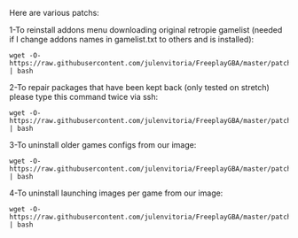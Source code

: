 Here are various patchs:

1-To reinstall addons menu downloading original retropie gamelist (needed if I change addons names in gamelist.txt to others and is installed):

    wget -O- https://raw.githubusercontent.com/julenvitoria/FreeplayGBA/master/patchs/install.sh | bash

2-To repair packages that have been kept back (only tested on stretch) please type this command twice via ssh:

    wget -O- https://raw.githubusercontent.com/julenvitoria/FreeplayGBA/master/patchs/PackagesPatch.sh | bash

3-To uninstall older games configs from our image:

    wget -O- https://raw.githubusercontent.com/julenvitoria/FreeplayGBA/master/patchs/uninstallgamescfg.sh | bash

4-To uninstall launching images per game from our image:

    wget -O- https://raw.githubusercontent.com/julenvitoria/FreeplayGBA/master/patchs/uninstallimages.sh | bash